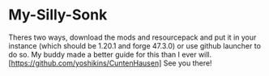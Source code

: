 # My-Silly-Sonk

Theres two ways, download the mods and resourcepack and put it in your instance (which should be 1.20.1 and forge 47.3.0) 
or use github launcher to do so. My buddy made a better guide for this than I ever will. [https://github.com/yoshikins/CuntenHausen]
See you there! 
